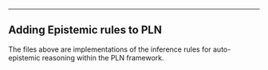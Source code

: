 
------------------------------
Adding Epistemic rules to PLN
------------------------------

The files above are implementations of the inference rules for auto-epistemic reasoning within the PLN framework.
